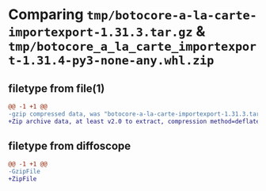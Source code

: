 # Comparing `tmp/botocore-a-la-carte-importexport-1.31.3.tar.gz` & `tmp/botocore_a_la_carte_importexport-1.31.4-py3-none-any.whl.zip`

## filetype from file(1)

```diff
@@ -1 +1 @@
-gzip compressed data, was "botocore-a-la-carte-importexport-1.31.3.tar", last modified: Fri Jul 14 01:46:09 2023, max compression
+Zip archive data, at least v2.0 to extract, compression method=deflate
```

## filetype from diffoscope

```diff
@@ -1 +1 @@
-GzipFile
+ZipFile
```


